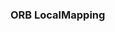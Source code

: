<!--
 * @Author: Liu Weilong
 * @Date: 2021-01-28 15:08:16
 * @LastEditors: Liu Weilong 
 * @LastEditTime: 2021-01-28 15:08:37
 * @FilePath: /3rd-test-learning/31. orb_slam_related/doc/ORB_optimizer.md
 * @Description: 
-->
### ORB LocalMapping